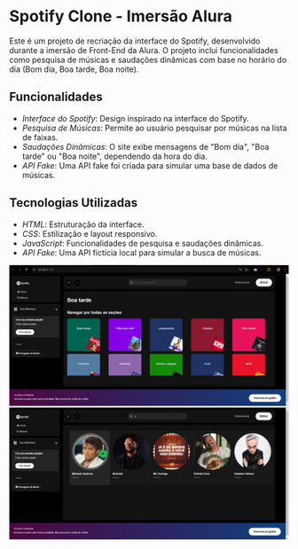 # Spotify Clone - Imersão Alura

Este é um projeto de recriação da interface do Spotify, desenvolvido durante a imersão de Front-End da Alura. O projeto inclui funcionalidades como pesquisa de músicas e saudações dinâmicas com base no horário do dia (Bom dia, Boa tarde, Boa noite).

## Funcionalidades

- *Interface do Spotify*: Design inspirado na interface do Spotify.
- *Pesquisa de Músicas*: Permite ao usuário pesquisar por músicas na lista de faixas.
- *Saudações Dinâmicas*: O site exibe mensagens de "Bom dia", "Boa tarde" ou "Boa noite", dependendo da hora do dia.
- *API Fake*: Uma API fake foi criada para simular uma base de dados de músicas.

## Tecnologias Utilizadas

- *HTML*: Estruturação da interface.
- *CSS*: Estilização e layout responsivo.
- *JavaScript*: Funcionalidades de pesquisa e saudações dinâmicas.
- *API Fake*: Uma API fictícia local para simular a busca de músicas.


<img src="./img_spotify/spotify_clone_01.png" alt="#" style="max-width:100%; height: auto;">
<img src="./img_spotify/spotify_clone_02.png" alt="#" style="max-width: 100%; height: auto;">
